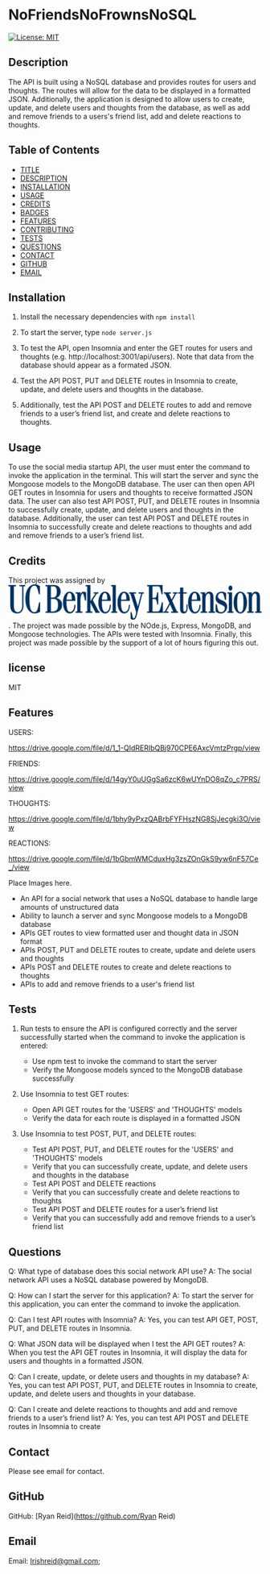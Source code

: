# NoFriendsNoFrownsNoSQL
[![License: MIT](https://img.shields.io/badge/License-MIT-yellow.svg)](https://opensource.org/licenses/MIT)


## Description
The API is built using a NoSQL database and provides routes for users and thoughts. The routes will allow for the data to be displayed in a formatted JSON. Additionally, the application is designed to allow users to create, update, and delete users and thoughts from the database, as well as add and remove friends to a users's friend list, add and delete reactions to thoughts.




## Table of Contents

* [TITLE](#title)
* [DESCRIPTION](#description)
* [INSTALLATION](#installation)
* [USAGE](#usage)
* [CREDITS](#credits)
* [BADGES](#badges)
* [FEATURES](#features)
* [CONTRIBUTING](#contributing)
* [TESTS](#tests)
* [QUESTIONS](#questions)
* [CONTACT](#contact)
* [GITHUB](#github)
* [EMAIL](#email)





## Installation

1. Install the necessary dependencies with ``npm install`` 

2. To start the server, type ``node server.js``

3. To test the API, open Insomnia and enter the GET routes for users and thoughts (e.g. http://localhost:3001/api/users). Note that data from the database should appear as a formated JSON.

4. Test the API POST, PUT and DELETE routes in Insomnia to create, update, and delete users and thoughts in the database. 

5. Additionally, test the API POST and DELETE routes to add and remove friends to a user’s friend list, and create and delete reactions to thoughts.



## Usage

To use the social media startup API, the user must enter the command to invoke the application in the terminal. This will start the server and sync the Mongoose models to the MongoDB database. The user can then open API GET routes in Insomnia for users and thoughts to receive formatted JSON data. The user can also test API POST, PUT, and DELETE routes in Insomnia to successfully create, update, and delete users and thoughts in the database. Additionally, the user can test API POST and DELETE routes in Insomnia to successfully create and delete reactions to thoughts and add and remove friends to a user’s friend list.


## Credits
This project was assigned by ![Alt text](image.png). The project was made possible by the NOde.js, Express, MongoDB, and Mongoose technologies. The APIs were tested with Insomnia. Finally, this project was made possible by the support of a lot of hours figuring this out.

## license
MIT



## Features  

USERS:

https://drive.google.com/file/d/1_1-QIdRERIbQBj970CPE6AxcVmtzPrgp/view

FRIENDS:

https://drive.google.com/file/d/14gyY0uUGgSa6zcK6wUYnDO8qZo_c7PRS/view

THOUGHTS:

https://drive.google.com/file/d/1bhy9yPxzQABrbFYFHszNG8SjJecgki3O/view

REACTIONS:

https://drive.google.com/file/d/1bGbmWMCduxHg3zsZOnGkS9yw6nF57Ce_/view

Place Images here.

- An API for a social network that uses a NoSQL database to handle large amounts of unstructured data
- Ability to launch a server and sync Mongoose models to a MongoDB database
- APIs GET routes to view formatted user and thought data in JSON format
- APIs POST, PUT and DELETE routes to create, update and delete users and thoughts
- APIs POST and DELETE routes to create and delete reactions to thoughts
- APIs to add and remove friends to a user's friend list


## Tests  

1. Run tests to ensure the API is configured correctly and the server successfully started when the command to invoke the application is entered:
    - Use npm test to invoke the command to start the server
    - Verify the Mongoose models synced to the MongoDB database successfully

2. Use Insomnia to test GET routes:
    - Open API GET routes for the 'USERS' and 'THOUGHTS' models
    - Verify the data for each route is displayed in a formatted JSON

3. Use Insomnia to test POST, PUT, and DELETE routes:
    - Test API POST, PUT, and DELETE routes for the 'USERS' and 'THOUGHTS' models
    - Verify that you can successfully create, update, and delete users and thoughts in the database
    - Test API POST and DELETE reactions
    - Verify that you can successfully create and delete reactions to thoughts 
    - Test API POST and DELETE routes for a user’s friend list
    - Verify that you can successfully add and remove friends to a user’s friend list



## Questions

Q: What type of database does this social network API use?
A: The social network API uses a NoSQL database powered by MongoDB.

Q: How can I start the server for this application? 
A: To start the server for this application, you can enter the command to invoke the application.

Q: Can I test API routes with Insomnia? 
A: Yes, you can test API GET, POST, PUT, and DELETE routes in Insomnia.

Q: What JSON data will be displayed when I test the API GET routes? 
A: When you test the API GET routes in Insomnia, it will display the data for users and thoughts in a formatted JSON.

Q: Can I create, update, or delete users and thoughts in my database?
A: Yes, you can test API POST, PUT, and DELETE routes in Insomnia to create, update, and delete users and thoughts in your database.

Q: Can I create and delete reactions to thoughts and add and remove friends to a user’s friend list?
A: Yes, you can test API POST and DELETE routes in Insomnia to create



## Contact
 Please see email for contact.


## GitHub
GitHub: [Ryan Reid](https://github.com/Ryan Reid)


## Email
Email: [Irishreid@gmail.com](mailto:Irishreid@gmail.com);
